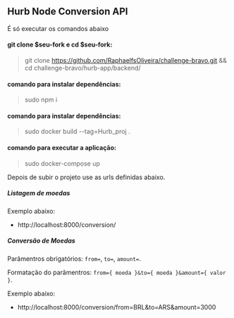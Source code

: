 ## Hurb Node Conversion API
É só executar os comandos abaixo



#### git clone $seu-fork e cd $seu-fork:
> git clone https://github.com/RaphaelfsOliveira/challenge-bravo.git && cd challenge-bravo/hurb-app/backend/



#### comando para instalar dependências:
> sudo npm i



#### comando para instalar dependências:
> sudo docker build --tag=Hurb_proj .



#### comando para executar a aplicação:
> sudo docker-compose up

Depois de subir o projeto use as urls definidas abaixo.




##### Listagem de moedas

Exemplo abaixo:

- http://localhost:8000/conversion/


##### Conversão de Moedas

Parâmentros obrigatórios: `from=`, `to=`, `amount=`.

Formatação do parâmentros: `from={ moeda }&to={ moeda }&amount={ valor }`.

Exemplo abaixo:

- http://localhost:8000/conversion/from=BRL&to=ARS&amount=3000
